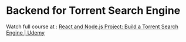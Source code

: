 # Backend for Torrent Search Engine

Watch full course at : [React and Node.js Project: Build a Torrent Search Engine | Udemy](https://www.udemy.com/course/react-and-nodejs-project-build-a-torrent-search-engine/?instructorPreviewMode=guest)
